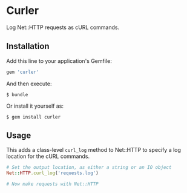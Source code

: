 # Curler

Log Net::HTTP requests as cURL commands.


## Installation

Add this line to your application's Gemfile:

```ruby
gem 'curler'
```

And then execute:

    $ bundle

Or install it yourself as:

    $ gem install curler


## Usage

This adds a class-level `curl_log` method to Net::HTTP to specify a log location for the cURL commands.

```ruby
# Set the output location, as either a string or an IO object
Net::HTTP.curl_log('requests.log')

# Now make requests with Net::HTTP
```
